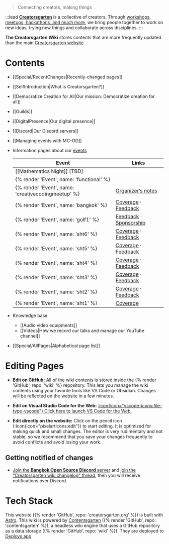 > Connecting creators, making things

:::lead
**[Creatorsgarten](https://creatorsgarten.org/)** is a collective of creators. Through [workshops, meetups, hackathons, and much more](https://creatorsgarten.org/events/), we bring people together to work on new ideas, trying new things and collaborate across disciplines.
:::

**The Creatorsgarten Wiki** stores contents that are more frequently updated than the main [Creatorsgarten website][main-site].

[main-site]: https://creatorsgarten.org/

# Contents

- [[Special/RecentChanges|Recently-changed pages]]

- [[SelfIntroduction|What is Creatorsgarten?]]

- [[Democratize Creation for All|Our mission: Democratize creation for all]]

- [[Guilds]]

- [[DigitalPresence|Our digital presence]]

- [[Discord|Our Discord servers]]

- [[Managing events with MC-OD]]

- Information pages about our [events](https://creatorsgarten.org/events/)

  | Event | Links |
  | --- | --- |
  | [[Mathematics Night]] [TBD]
  | {% render 'Event', name: 'functional' %}
  | {% render 'Event', name: 'creativecodingmeetup' %} | [Organizer’s notes](/wiki/OrganizerNotes/creativecodingmeetup) |
  | {% render 'Event', name: 'bangkok' %} | [Coverage](/wiki/Coverage/bangkok) &middot; [Feedback](/wiki/Feedback/bangkok) |
  | {% render 'Event', name: 'golf1' %} | [Feedback](/wiki/Feedback/golf1) &middot; [Sponsorship](/wiki/Sponsorship/golf1) |
  | {% render 'Event', name: 'sht6' %} | [Coverage](/wiki/Coverage/sht6) &middot; [Feedback](/wiki/Feedback/sht6) |
  | {% render 'Event', name: 'sht5' %} | [Coverage](/wiki/Coverage/sht5) &middot; [Feedback](/wiki/Feedback/sht5) |
  | {% render 'Event', name: 'sht4' %} | [Coverage](/wiki/Coverage/sht4) &middot; [Feedback](/wiki/Feedback/sht4) |
  | {% render 'Event', name: 'sht3' %} | [Coverage](/wiki/Coverage/sht3) &middot; [Feedback](/wiki/Feedback/sht3) |
  | {% render 'Event', name: 'sht2' %} | [Coverage](/wiki/Coverage/sht2) &middot; [Feedback](/wiki/Feedback/sht2) |
  | {% render 'Event', name: 'sht1' %} | [Coverage](/wiki/Coverage/sht1) |

- Knowledge base
  - [[Audio video equipments]]
  - [[Videos|How we record our talks and manage our YouTube channel]]

- [[Special/AllPages|Alphabetical page list]]

# Editing Pages

- **Edit on GitHub:** All of the wiki contents is stored inside the {% render 'GitHub', repo: 'wiki' %} repository. This lets you manage the wiki contents using your favorite tools like VS Code or Obsidian. Changes will be reflected on the website in a few minutes.

- **Edit on Visual Studio Code for the Web:** [:Icon{icon="vscode-icons:file-type-vscode"} Click here to launch VS Code for the Web.](https://vscode.dev/github/creatorsgarten/wiki)

- **Edit directly on the website:** Click on the pencil icon (:Icon{icon="pixelarticons:edit"}) to start editing. It is optimized for making quick and small changes. The editor is very rudimentary and not stable, so we recommend that you save your changes frequently to avoid conflicts and avoid losing your work.

## Getting notified of changes

- [Join the **Bangkok Open Source Discord** server](https://grtn.org/bkkoss-discord) and [join the “Creatorsgarten wiki changelog” thread](https://discord.com/channels/1062609208106832002/1085847407583055883), then you will receive notifications over Discord.

# Tech Stack

This website ({% render 'GitHub', repo: 'creatorsgarten.org' %}) is built with [Astro](https://astro.build/).
This wiki is powered by [Contentsgarten](https://contentsgarten.netlify.app/wiki/MainPage) ({% render 'GitHub', repo: 'contentsgarten' %}), a headless wiki engine that uses a GitHub repository as a data storage ({% render 'GitHub', repo: 'wiki' %}).
They are deployed to [Deploys.app](https://www.deploys.app/).
